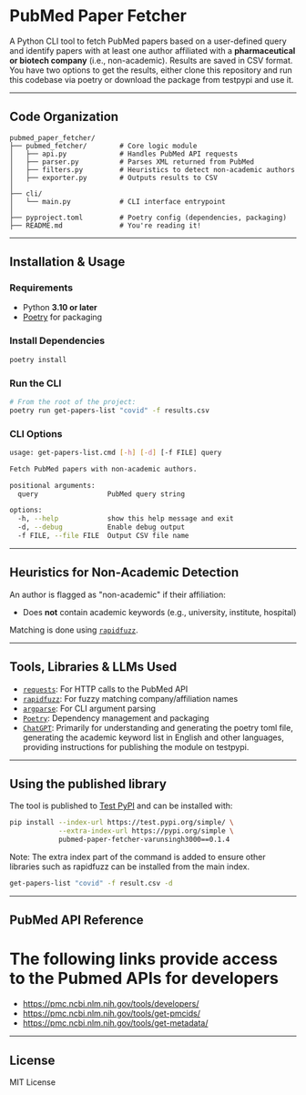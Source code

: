 # PubMed Paper Fetcher

A Python CLI tool to fetch PubMed papers based on a user-defined query and identify papers with at least one author affiliated with a **pharmaceutical or biotech company** (i.e., non-academic). Results are saved in CSV format. You have two options to get the results, either clone this repository and run this codebase via poetry or download the package from testpypi and use it.

---

## Code Organization

```
pubmed_paper_fetcher/
├── pubmed_fetcher/        # Core logic module
│   ├── api.py             # Handles PubMed API requests
│   ├── parser.py          # Parses XML returned from PubMed
│   ├── filters.py         # Heuristics to detect non-academic authors
│   ├── exporter.py        # Outputs results to CSV
│
├── cli/
│   └── main.py            # CLI interface entrypoint
│
├── pyproject.toml         # Poetry config (dependencies, packaging)
├── README.md              # You're reading it!
```

---

## Installation & Usage

### Requirements

- Python **3.10 or later**
- [Poetry](https://python-poetry.org/docs/) for packaging

### Install Dependencies

```bash
poetry install
```

### Run the CLI

```bash
# From the root of the project:
poetry run get-papers-list "covid" -f results.csv
```

### CLI Options

```bash
usage: get-papers-list.cmd [-h] [-d] [-f FILE] query

Fetch PubMed papers with non-academic authors.

positional arguments:
  query                 PubMed query string

options:
  -h, --help            show this help message and exit
  -d, --debug           Enable debug output
  -f FILE, --file FILE  Output CSV file name
```

---

## Heuristics for Non-Academic Detection

An author is flagged as "non-academic" if their affiliation:

- Does **not** contain academic keywords (e.g., university, institute, hospital)

Matching is done using [`rapidfuzz`](https://github.com/maxbachmann/RapidFuzz).

---

## Tools, Libraries & LLMs Used

- [`requests`](https://docs.python-requests.org/): For HTTP calls to the PubMed API
- [`rapidfuzz`](https://github.com/maxbachmann/RapidFuzz): For fuzzy matching company/affiliation names
- [`argparse`](https://docs.python.org/3/library/argparse.html): For CLI argument parsing
- [`Poetry`](https://python-poetry.org/): Dependency management and packaging
- [`ChatGPT`](https://chatgpt.com/): Primarily for understanding and generating the poetry toml file, generating the academic keyword list in English and other languages, providing instructions for publishing the module on testpypi.
---

## Using the published library

The tool is published to [Test PyPI](https://test.pypi.org/) and can be installed with:

```bash
pip install --index-url https://test.pypi.org/simple/ \
            --extra-index-url https://pypi.org/simple \
            pubmed-paper-fetcher-varunsingh3000==0.1.4
```
Note: The extra index part of the command is added to ensure other libraries such as rapidfuzz can be installed from the main index.

```bash
get-papers-list "covid" -f result.csv -d
```

---

## PubMed API Reference

# The following links provide access to the Pubmed APIs for developers

- https://pmc.ncbi.nlm.nih.gov/tools/developers/
- https://pmc.ncbi.nlm.nih.gov/tools/get-pmcids/
- https://pmc.ncbi.nlm.nih.gov/tools/get-metadata/

---

## License

MIT License
